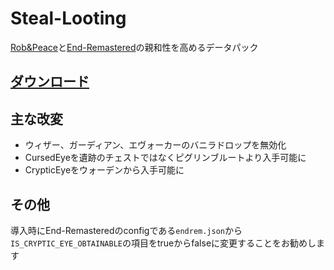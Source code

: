 # Steal-Looting

[Rob&Peace](https://github.com/YukkuriLaboratory/RobAndPeace)と[End-Remastered](https://github.com/Jack-Bagel/End-Remastered)の親和性を高めるデータパック

## [ダウンロード](https://github.com/YukkuriLaboratory/Steal-Looting/releases/download/v1.0.0/steal-looting.zip)

## 主な改変

- ウィザー、ガーディアン、エヴォーカーのバニラドロップを無効化
- CursedEyeを遺跡のチェストではなくピグリンブルートより入手可能に
- CrypticEyeをウォーデンから入手可能に

## その他

導入時にEnd-Remasteredのconfigである`endrem.json`から`IS_CRYPTIC_EYE_OBTAINABLE`の項目をtrueからfalseに変更することをお勧めします
